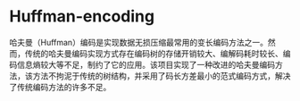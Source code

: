 # Huffman-encoding
哈夫曼（Huffman）编码是实现数据无损压缩最常用的变长编码方法之一。然而，传统的哈夫曼编码实现方式存在编码树的存储开销较大、编解码耗时较长、编码信息熵较大等不足，制约了它的应用。该项目实现了一种改进的哈夫曼编码方法，该方法不拘泥于传统的树结构，并采用了码长方差最小的范式编码方式，解决了传统编码方法的许多不足。
